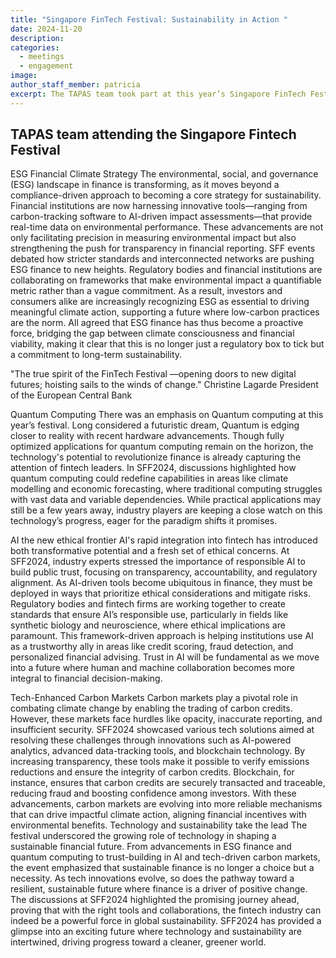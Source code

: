 ```yaml
---
title: "Singapore FinTech Festival: Sustainability in Action "
date: 2024-11-20
description: 
categories:
  - meetings
  - engagement
image: 
author_staff_member: patricia
excerpt: The TAPAS team took part at this year’s Singapore FinTech Festival. This powerful gathering was a hotspot for thought leadership and innovation in finance and sustainability, drawing global attention to groundbreaking advancements in technology. With an impressive lineup of discussions, panels, and networking events, SFF2024 showcased key trends that are shaping the future of sustainability through finance and technology for a greener, more resilient world.
---
```

## TAPAS team attending the Singapore Fintech Festival

ESG Financial Climate Strategy
The environmental, social, and governance (ESG) landscape in finance is transforming, as it moves beyond a compliance-driven approach to becoming a core strategy for sustainability. Financial institutions are now harnessing innovative tools—ranging from carbon-tracking software to AI-driven impact assessments—that provide real-time data on environmental performance. These advancements are not only facilitating precision in measuring environmental impact but also strengthening the push for transparency in financial reporting.
SFF events debated how stricter standards and interconnected networks are pushing ESG finance to new heights. Regulatory bodies and financial institutions are collaborating on frameworks that make environmental impact a quantifiable metric rather than a vague commitment. As a result, investors and consumers alike are increasingly recognizing ESG as essential to driving meaningful climate action, supporting a future where low-carbon practices are the norm. All agreed that ESG finance has thus become a proactive force, bridging the gap between climate consciousness and financial viability, making it clear that this is no longer just a regulatory box to tick but a commitment to long-term sustainability.



"The true spirit of the FinTech Festival —opening doors to new digital futures; hoisting sails to the winds of change."
Christine Lagarde
President of the European Central Bank

Quantum Computing 
There was an emphasis on Quantum computing at this year’s festival. Long considered a futuristic dream, Quantum is edging closer to reality with recent hardware advancements. Though fully optimized applications for quantum computing remain on the horizon, the technology's potential to revolutionize finance is already capturing the attention of fintech leaders. In SFF2024, discussions highlighted how quantum computing could redefine capabilities in areas like climate modelling and economic forecasting, where traditional computing struggles with vast data and variable dependencies. While practical applications may still be a few years away, industry players are keeping a close watch on this technology’s progress, eager for the paradigm shifts it promises.

AI the new ethical frontier 
AI's rapid integration into fintech has introduced both transformative potential and a fresh set of ethical concerns. At SFF2024, industry experts stressed the importance of responsible AI to build public trust, focusing on transparency, accountability, and regulatory alignment. As AI-driven tools become ubiquitous in finance, they must be deployed in ways that prioritize ethical considerations and mitigate risks.
Regulatory bodies and fintech firms are working together to create standards that ensure AI’s responsible use, particularly in fields like synthetic biology and neuroscience, where ethical implications are paramount. This framework-driven approach is helping institutions use AI as a trustworthy ally in areas like credit scoring, fraud detection, and personalized financial advising. Trust in AI will be fundamental as we move into a future where human and machine collaboration becomes more integral to financial decision-making.

Tech-Enhanced Carbon Markets
Carbon markets play a pivotal role in combating climate change by enabling the trading of carbon credits. However, these markets face hurdles like opacity, inaccurate reporting, and insufficient security. SFF2024 showcased various tech solutions aimed at resolving these challenges through innovations such as AI-powered analytics, advanced data-tracking tools, and blockchain technology. By increasing transparency, these tools make it possible to verify emissions reductions and ensure the integrity of carbon credits.
Blockchain, for instance, ensures that carbon credits are securely transacted and traceable, reducing fraud and boosting confidence among investors. With these advancements, carbon markets are evolving into more reliable mechanisms that can drive impactful climate action, aligning financial incentives with environmental benefits.
Technology and sustainability take the lead
The festival underscored the growing role of technology in shaping a sustainable financial future. From advancements in ESG finance and quantum computing to trust-building in AI and tech-driven carbon markets, the event emphasized that sustainable finance is no longer a choice but a necessity. As tech innovations evolve, so does the pathway toward a resilient, sustainable future where finance is a driver of positive change. The discussions at SFF2024 highlighted the promising journey ahead, proving that with the right tools and collaborations, the fintech industry can indeed be a powerful force in global sustainability.
SFF2024 has provided a glimpse into an exciting future where technology and sustainability are intertwined, driving progress toward a cleaner, greener world.
